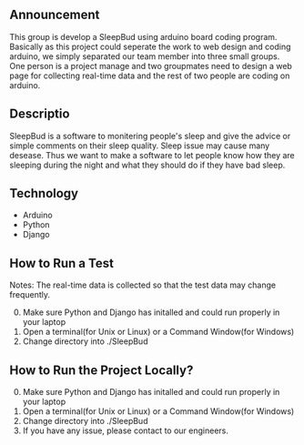 ## Announcement

This group is develop a SleepBud using arduino board coding program. Basically as this project could seperate the work to web design and coding arduino, we simply separated our team member into three small groups. One person is a project manage and two groupmates need to design a web page for collecting real-time data and the rest of two people are coding on arduino.

## Descriptio

SleepBud is a software to monitering people's sleep and give the advice or simple comments on their sleep quality. Sleep issue may cause many desease. Thus we want to make a software to let people know how they are sleeping during the night and what they should do if they have bad sleep.

## Technology

* Arduino
* Python
* Django

## How to Run a Test

Notes: The real-time data is collected so that the test data may change frequently. 

0. Make sure Python and Django has initalled and could run properly in your laptop
1. Open a terminal(for Unix or Linux) or a Command Window(for Windows)
2. Change directory into ./SleepBud

## How to Run the Project Locally?

0. Make sure Python and Django has initalled and could run properly in your laptop
1. Open a terminal(for Unix or Linux) or a Command Window(for Windows)
2. Change directory into ./SleepBud
3. If you have any issue, please contact to our engineers.
